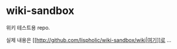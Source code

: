 wiki-sandbox
============

위키 테스트용 repo.

실제 내용은 [[http://github.com/lispholic/wiki-sandbox/wiki|여기]]로 ...